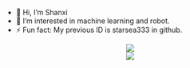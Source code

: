 - 👋 Hi, I’m Shanxi
- 👀 I’m interested in machine learning and robot.
- ⚡ Fun fact: My previous ID is starsea333 in github.
<div align="center"> 
  <img src="https://github-readme-stats.vercel.app/api/top-langs/?username=ShanXDev424&hide_title=true&hide_border=true&layout=compact&langs_count=6&text_color=000&icon_color=fff&bg_color=0,52fa5a,4dfcff,c64dff&theme=dracula" /> 
</div>
<div align="center">
    <img src="https://activity-graph.herokuapp.com/graph?username=ShanXDev424&theme=minimal" />
</div>


<!---
ShanXDev424/ShanXDev424 is a ✨ special ✨ repository because its `README.md` (this file) appears on your GitHub profile.
You can click the Preview link to take a look at your changes.
--->
